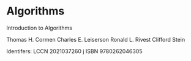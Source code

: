 # Algorithms
Introduction to Algorithms

Thomas H. Cormen
Charles E. Leiserson
Ronald L. Rivest
Clifford Stein

Identifers: LCCN 2021037260 j ISBN 9780262046305